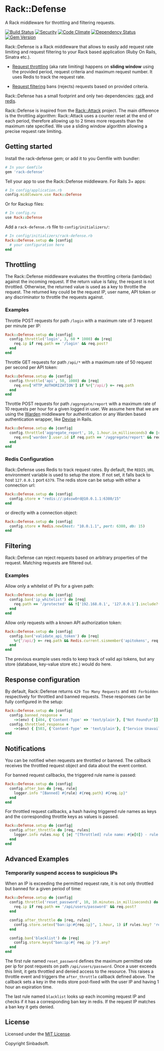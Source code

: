 Rack::Defense
=============

A Rack middleware for throttling and filtering requests.

[![Build Status](https://travis-ci.org/Sinbadsoft/rack-defense.svg)](https://travis-ci.org/Sinbadsoft/rack-defense)
[![Security](https://hakiri.io/github/Sinbadsoft/rack-defense/master.svg)](https://hakiri.io/github/Sinbadsoft/rack-defense/master)
[![Code Climate](https://codeclimate.com/github/Sinbadsoft/rack-defense/badges/gpa.svg)](https://codeclimate.com/github/Sinbadsoft/rack-defense)
[![Dependency Status](https://gemnasium.com/Sinbadsoft/rack-defense.svg)](https://gemnasium.com/Sinbadsoft/rack-defense)
[![Gem Version](https://badge.fury.io/rb/rack-defense.svg)](http://badge.fury.io/rb/rack-defense)

Rack::Defense is a Rack middleware that allows to easily add request rate limiting and request filtering to your Rack based application (Ruby On Rails, Sinatra etc.).

* [Request throttling](#throttling) (aka rate limiting) happens on __sliding window__ using the provided period, request criteria and maximum request number. It uses Redis to track the request rate.

* [Request filtering](#filtering) bans (rejects) requests based on provided criteria.

Rack::Defense has a small footprint and only two dependencies: [rack](https://github.com/rack/rack) and [redis](https://github.com/redis/redis-rb).

Rack::Defense is inspired from the [Rack::Attack](https://github.com/kickstarter/rack-attack) project. The main difference is the throttling algorithm: Rack::Attack uses a counter reset at the end of each period, therefore allowing up to 2 times more requests than the maximum rate specified. We use a sliding window algorithm allowing a precise request rate limiting.

## Getting started

Install the rack-defense gem; or add it to you Gemfile with bundler:

```ruby
# In your Gemfile
gem 'rack-defense'
```

Tell your app to use the Rack::Defense middleware. For Rails 3+ apps:

```ruby
# In config/application.rb
config.middleware.use Rack::Defense
```

Or for Rackup files:

```ruby
# In config.ru
use Rack::Defense
```

Add a `rack-defense.rb` file to `config/initializers/`:

```ruby
# In config/initializers/rack-defense.rb
Rack::Defense.setup do |config|
  # your configuration here
end
```

## Throttling

The Rack::Defense middleware evaluates the throttling criteria (lambdas) against the incoming request.
If the return value is falsy, the request is not throttled. Otherwise, the returned value is used as a key to
throttle the request. The returned key could be the request IP, user name, API token or any discriminator to throttle
the requests against.

### Examples

Throttle POST requests for path `/login` with a maximum rate of 3 request per minute per IP:

```ruby
Rack::Defense.setup do |config|
  config.throttle('login', 3, 60 * 1000) do |req|
    req.ip if req.path == '/login' && req.post?
  end
end
```

Throttle GET requests for path `/api/*` with a maximum rate of 50 request per second per API token:

```ruby
Rack::Defense.setup do |config|
  config.throttle('api', 50, 1000) do |req|
    req.env['HTTP_AUTHORIZATION'] if %r{^/api/} =~ req.path
  end 
end
```

Throttle POST requests for path `/aggregate/report` with a maximum rate of 10 requests per hour for a given logged in user. We assume here that we are using the [Warden](https://github.com/hassox/warden) middleware for authentication or any Warden based authentication wrapper, like [Devise](https://github.com/plataformatec/devise) in Rails.

```ruby
Rack::Defense.setup do |config|
  config.throttle('aggregate_report', 10, 1.hour.in_milliseconds) do |req|
    req.env['warden'].user.id if req.path == '/aggregate/report' && req.env['warden'].user
  end 
end
```

### Redis Configuration

Rack::Defense uses Redis to track request rates. By default, the `REDIS_URL` environment variable is used to setup
the store. If not set, it falls back to host `127.0.0.1` port `6379`.
The redis store can be setup with either a connection url: 

```ruby
Rack::Defense.setup do |config|
  config.store = "redis://:p4ssw0rd@10.0.1.1:6380/15"
end
```

or directly with a connection object:

```ruby
Rack::Defense.setup do |config|
  config.store = Redis.new(host: "10.0.1.1", port: 6380, db: 15)
end
```

## Filtering

Rack::Defense can reject requests based on arbitrary properties of the request. Matching requests are filtered out.

### Examples

Allow only a whitelist of IPs for a given path:

```ruby
Rack::Defense.setup do |config|
  config.ban('ip_whitelist') do |req|
    req.path == '/protected' && !['192.168.0.1', '127.0.0.1'].include?(req.ip)
  end
end
```

Allow only requests with a known API authorization token:

```ruby
Rack::Defense.setup do |config|
  config.ban('validate_api_token') do |req|
    %r{^/api/} =~ req.path && Redis.current.sismember('apitokens', req.env['HTTP_AUTHORIZATION'])
  end
end
```

The previous example uses redis to keep track of valid api tokens, but any store (database, key-value store etc.) would do here.

## Response configuration

By default, Rack::Defense returns `429 Too Many Requests` and `403 Forbidden` respectively for throttled and banned requests.
These responses can be fully configured in the setup:

```ruby
Rack::Defense.setup do |config|
  config.banned_response =
    ->(env) { [404, {'Content-Type' => 'text/plain'}, ["Not Found\n"]] }
  config.throttled_response =
    ->(env) { [503, {'Content-Type' => 'text/plain'}, ["Service Unavailable\n"]] }
end
```

## Notifications

You can be notified when requests are throttled or banned. The callback receives the throttled request object and data
about the event context.

For banned request callbacks, the triggered rule name is passed: 

```ruby
Rack::Defense.setup do |config|
  config.after_ban do |req, rule|
    logger.info "[Banned] #{rule} #{req.path} #{req.ip}"
  end
end
```

For throttled request callbacks, a hash having triggered rule names as keys and the corresponding throttle keys
as values is passed. 

```ruby
Rack::Defense.setup do |config|
  config.after_throttle do |req, rules|
    logger.info rules.map { |e| "[Throttled] rule name: #{e[0]} - rule throttle key: #{e[1]}" }.join ', '
  end
end
```

## Advanced Examples

### Temporarily suspend access to suspicious IPs

When an IP is exceeding the permitted request rate, it is not only throttled but banned for a given period of time:

```ruby
Rack::Defense.setup do |config|
  config.throttle('reset_password', 10, 10.minutes.in_milliseconds) do |req|
    req.ip if req.path == '/api/users/password' && req.post?
  end

  config.after_throttle do |req, rules|
    config.store.setex("ban:ip:#{req.ip}", 1.hour, 1) if rules.key? 'reset_password'
  end

  config.ban('blacklist') do |req|
    config.store.keys("ban:ip:#{ req.ip }").any?
  end
end
```

The first rule named `reset_password` defines the maximum permitted rate per ip for post requests on path
`/api/users/password`. Once a user exceeds this limit, it gets throttled and denied access to the resource.
This raises a throttle event and triggers the `after_throttle` callback defined above. The callback sets a key in the redis store post-fixed with the user IP and having 1 hour an expiration time.

The last rule named `blacklist` looks up each incoming request IP and checks if it has a corresponding ban key
in redis. If the request IP matches a ban key it gets denied.

## License

Licensed under the [MIT License](http://opensource.org/licenses/MIT).

Copyright Sinbadsoft.

